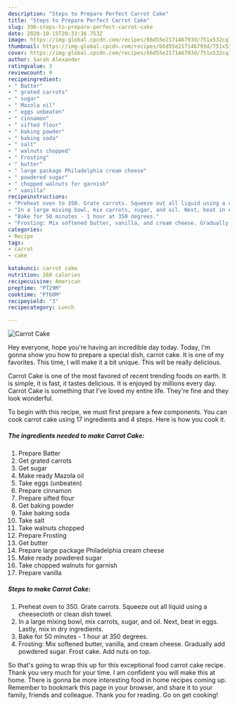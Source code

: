 ```yaml
---
description: "Steps to Prepare Perfect Carrot Cake"
title: "Steps to Prepare Perfect Carrot Cake"
slug: 396-steps-to-prepare-perfect-carrot-cake
date: 2020-10-15T20:33:36.753Z
image: https://img-global.cpcdn.com/recipes/66d55e217146793d/751x532cq70/carrot-cake-recipe-main-photo.jpg
thumbnail: https://img-global.cpcdn.com/recipes/66d55e217146793d/751x532cq70/carrot-cake-recipe-main-photo.jpg
cover: https://img-global.cpcdn.com/recipes/66d55e217146793d/751x532cq70/carrot-cake-recipe-main-photo.jpg
author: Sarah Alexander
ratingvalue: 3
reviewcount: 9
recipeingredient:
- " Batter"
- " grated carrots"
- " sugar"
- " Mazola oil"
- " eggs unbeaten"
- " cinnamon"
- " sifted flour"
- " baking powder"
- " baking soda"
- " salt"
- " walnuts chopped"
- " Frosting"
- " butter"
- " large package Philadelphia cream cheese"
- " powdered sugar"
- " chopped walnuts for garnish"
- " vanilla"
recipeinstructions:
- "Preheat oven to 350. Grate carrots. Squeeze out all liquid using a cheesecloth or clean dish towel."
- "In a large mixing bowl, mix carrots, sugar, and oil. Next, beat in eggs. Lastly, mix in dry ingredients."
- "Bake for 50 minutes - 1 hour at 350 degrees."
- "Frosting: Mix softened butter, vanilla, and cream cheese. Gradually add powdered sugar. Frost cake. Add nuts on top."
categories:
- Recipe
tags:
- carrot
- cake

katakunci: carrot cake 
nutrition: 268 calories
recipecuisine: American
preptime: "PT29M"
cooktime: "PT60M"
recipeyield: "3"
recipecategory: Lunch

---
```



![Carrot Cake](https://img-global.cpcdn.com/recipes/66d55e217146793d/751x532cq70/carrot-cake-recipe-main-photo.jpg)

Hey everyone, hope you're having an incredible day today. Today, I'm gonna show you how to prepare a special dish, carrot cake. It is one of my favorites. This time, I will make it a bit unique. This will be really delicious.

Carrot Cake is one of the most favored of recent trending foods on earth. It is simple, it is fast, it tastes delicious. It is enjoyed by millions every day. Carrot Cake is something that I've loved my entire life. They're fine and they look wonderful.




To begin with this recipe, we must first prepare a few components. You can cook carrot cake using 17 ingredients and 4 steps. Here is how you cook it.

<!--inarticleads1-->

##### The ingredients needed to make Carrot Cake:

1. Prepare  Batter
1. Get  grated carrots
1. Get  sugar
1. Make ready  Mazola oil
1. Take  eggs (unbeaten)
1. Prepare  cinnamon
1. Prepare  sifted flour
1. Get  baking powder
1. Take  baking soda
1. Take  salt
1. Take  walnuts chopped
1. Prepare  Frosting
1. Get  butter
1. Prepare  large package Philadelphia cream cheese
1. Make ready  powdered sugar
1. Take  chopped walnuts for garnish
1. Prepare  vanilla




<!--inarticleads2-->

##### Steps to make Carrot Cake:

1. Preheat oven to 350. Grate carrots. Squeeze out all liquid using a cheesecloth or clean dish towel.
1. In a large mixing bowl, mix carrots, sugar, and oil. Next, beat in eggs. Lastly, mix in dry ingredients.
1. Bake for 50 minutes - 1 hour at 350 degrees.
1. Frosting: Mix softened butter, vanilla, and cream cheese. Gradually add powdered sugar. Frost cake. Add nuts on top.




So that's going to wrap this up for this exceptional food carrot cake recipe. Thank you very much for your time. I am confident you will make this at home. There is gonna be more interesting food in home recipes coming up. Remember to bookmark this page in your browser, and share it to your family, friends and colleague. Thank you for reading. Go on get cooking!

